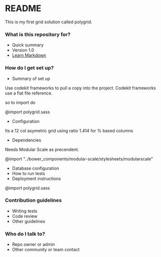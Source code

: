 # README #

This is my first grid solution called polygrid.

### What is this repository for? ###

* Quick summary
* Version 1.0
* [Learn Markdown](https://bitbucket.org/tutorials/markdowndemo)

### How do I get set up? ###

* Summary of set up

Use codekit frameworks to pull a copy into the project.
Codekit frameworks use a flat file reference.

so to import do

@import polygrid.sass

* Configuration

Its a 12 col asymetric grid using ratio 1.414 for % based columns

* Dependencies

Needs Modular Scale as precendent.

@import "../bower_components/modular-scale/stylesheets/modularscale"

* Database configuration
* How to run tests
* Deployment instructions

@import polygrid.sass

### Contribution guidelines ###

* Writing tests
* Code review
* Other guidelines

### Who do I talk to? ###

* Repo owner or admin
* Other community or team contact